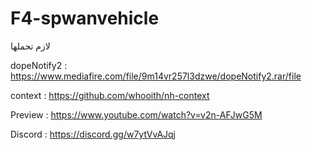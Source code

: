 # F4-spwanvehicle
لازم تحملها

dopeNotify2 : https://www.mediafire.com/file/9m14vr257l3dzwe/dopeNotify2.rar/file

context : https://github.com/whooith/nh-context

Preview : https://www.youtube.com/watch?v=v2n-AFJwG5M

Discord : https://discord.gg/w7ytVvAJqj
